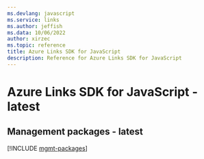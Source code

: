 ```yaml
---
ms.devlang: javascript
ms.service: links
ms.author: jeffish
ms.data: 10/06/2022
author: xirzec
ms.topic: reference
title: Azure Links SDK for JavaScript
description: Reference for Azure Links SDK for JavaScript
---
```

# Azure Links SDK for JavaScript - latest

## Management packages - latest
[!INCLUDE [mgmt-packages](links-mgmt-index.md)]